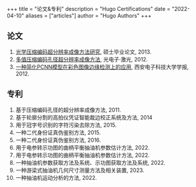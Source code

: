 +++
title = "论文&专利"
description = "Hugo Certifications"
date = "2022-04-10"
aliases = ["articles"]
author = "Hugo Authors"
+++

## 论文

1. [光学压缩编码超分辨率成像方法研究](https://xingzhi-files.oss-cn-shanghai.aliyuncs.com/my-articles/%E5%85%89%E5%AD%A6%E5%8E%8B%E7%BC%A9%E7%BC%96%E7%A0%81%E8%B6%85%E5%88%86%E8%BE%A8%E7%8E%87%E6%88%90%E5%83%8F%E6%96%B9%E6%B3%95%E7%A0%94%E7%A9%B6_%E9%92%9F%E5%AE%AC.pdf), 硕士毕业论文, 2013.
2. [多值压缩编码孔径超分辨率成像方法](https://xingzhi-files.oss-cn-shanghai.aliyuncs.com/my-articles/%E5%A4%9A%E5%80%BC%E5%8E%8B%E7%BC%A9%E7%BC%96%E7%A0%81%E5%AD%94%E5%BE%84%E8%B6%85%E5%88%86%E8%BE%A8%E7%8E%87%E6%88%90%E5%83%8F%E6%96%B9%E6%B3%95_%E9%82%B5%E6%99%93%E9%B9%8F.pdf), 光电子·激光, 2012.
3. [一种简化PCNN模型在彩色图像边缘检测上的应用](https://xingzhi-files.oss-cn-shanghai.aliyuncs.com/my-articles/%E4%B8%80%E7%A7%8D%E7%AE%80%E5%8C%96PCNN%E6%A8%A1%E5%9E%8B%E5%9C%A8%E5%BD%A9%E8%89%B2%E5%9B%BE%E5%83%8F%E8%BE%B9%E7%BC%98%E6%A3%80%E6%B5%8B%E4%B8%8A%E7%9A%84%E5%BA%94%E7%94%A8_%E9%82%B5%E6%99%93%E9%B9%8F.pdf), 西安电子科技大学学报, 2012.

## 专利

1. 基于压缩编码孔径的超分辨率成像方法, 2011.
2. 基于轮廓分割的高拍仪凭证智能裁边校正系统及方法, 2014
3. 用于冠字号识别的字符污染去除方法, 2015.
4. 一种二代身份证真伪鉴别方法, 2015.
5. 一种二代身份证真伪鉴别方法, 2016.
6. 用于电参转示功图的曲柄平衡抽油机参数估计方法, 2022.
7. 用于电参转示功图的曲柄平衡抽油机参数估计方法, 2022.
8. 一种抽油机参数获取方法及系统、示功图获取方法及系统, 2022.
9. 一种游梁式抽油机几何尺寸测量方法及相关装置, 2023.
10. 一种抽油机运动分析的方法, 2022.
